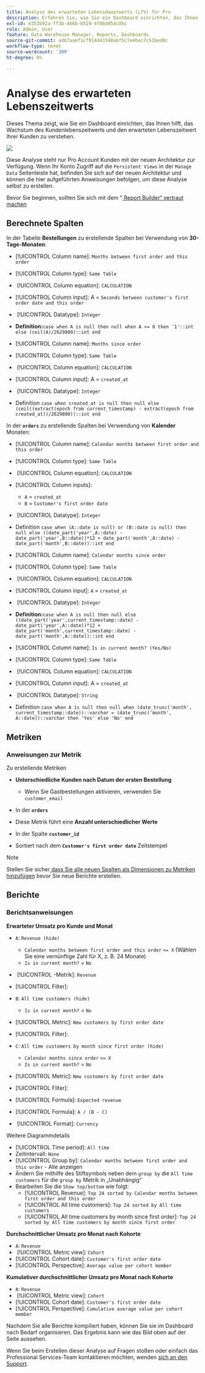 ```yaml
---
title: Analyse des erwarteten Lebensdauerwerts (LTV) für Pro
description: Erfahren Sie, wie Sie ein Dashboard einrichten, das Ihnen hilft, das Wachstum des Kundenlebenszeitwerts und den erwarteten Lebenszeitwert Ihrer Kunden zu verstehen.
exl-id: e353b92a-ff3b-466b-b519-4f86d054c0bc
role: Admin, User
feature: Data Warehouse Manager, Reports, Dashboards
source-git-commit: adb7aaef1cf914d43348abf5c7e4bec7c51bed0c
workflow-type: tm+mt
source-wordcount: '309'
ht-degree: 0%

---
```


# Analyse des erwarteten Lebenszeitwerts

Dieses Thema zeigt, wie Sie ein Dashboard einrichten, das Ihnen hilft, das Wachstum des Kundenlebenszeitwerts und den erwarteten Lebenszeitwert Ihrer Kunden zu verstehen.

![](../../assets/exp-lifetim-value-anyalysis.png)

Diese Analyse steht nur Pro Account Kunden mit der neuen Architektur zur Verfügung. Wenn Ihr Konto Zugriff auf die `Persistent Views` in der `Manage Data` Seitenleiste hat, befinden Sie sich auf der neuen Architektur und können die hier aufgeführten Anweisungen befolgen, um diese Analyse selbst zu erstellen.

Bevor Sie beginnen, sollten Sie sich mit dem &quot;[ Report Builder“ vertraut machen](../dev-reports/cohort-rpt-bldr.md)

## Berechnete Spalten

In der Tabelle **Bestellungen** zu erstellende Spalten bei Verwendung von **30-Tage-Monaten**:

* [!UICONTROL Column name]: `Months between first order and this order`
* [!UICONTROL Column type]: `Same Table`
* &#x200B;
  [!UICONTROL Column equation]: `CALCULATION`
* [!UICONTROL Column input]: A = `Seconds between customer's first order date and this order`
* &#x200B;
  [!UICONTROL Datatype]: `Integer`
* **Definition:**`case when A is null then null when A <= 0 then '1'::int else (ceil(A)/2629800)::int end`

* [!UICONTROL Column name]: `Months since order`
* [!UICONTROL Column type]: `Same Table`
* &#x200B;
  [!UICONTROL Column equation]: `CALCULATION`
* [!UICONTROL Column input]: A = `created_at`
* &#x200B;
  [!UICONTROL Datatype]: `Integer`
* Definition `case when created_at is null then null else (ceil((extract(epoch from current_timestamp) - extract(epoch from created_at))/2629800))::int end`

In der **`orders`** zu erstellende Spalten bei Verwendung von **Kalender** Monaten:

* [!UICONTROL Column name]: `Calendar months between first order and this order`
* [!UICONTROL Column type]: `Same Table`
* &#x200B;
  [!UICONTROL Column equation]: `CALCULATION`
* [!UICONTROL Column inputs]:
   * `A` = `created_at`
   * `B` = `Customer's first order date`

* &#x200B;
  [!UICONTROL Datatype]: `Integer`
* Definition `case when (A::date is null) or (B::date is null) then null else ((date_part('year',A::date) - date_part('year',B::date))*12 + date_part('month',A::date) - date_part('month',B::date))::int end`

* [!UICONTROL Column name]: `Calendar months since order`
* [!UICONTROL Column type]: `Same Table`
* &#x200B;
  [!UICONTROL Column equation]: `CALCULATION`
* [!UICONTROL Column input]: `A` = `created_at`
* &#x200B;
  [!UICONTROL Datatype]: `Integer`
* **Definition:**`case when A is null then null else ((date_part('year',current_timestamp::date) - date_part('year',A::date))*12 + date_part('month',current_timestamp::date) - date_part('month',A::date))::int end`

* [!UICONTROL Column name]: `Is in current month? (Yes/No)`
* [!UICONTROL Column type]: `Same Table`
* &#x200B;
  [!UICONTROL Column equation]: `CALCULATION`
* [!UICONTROL Column input]: A = `created_at`
* &#x200B;
  [!UICONTROL Datatype]: `String`
* Definition `case when A is null then null when (date_trunc('month', current_timestamp::date))::varchar = (date_trunc('month', A::date))::varchar then 'Yes' else 'No' end`

## Metriken

### Anweisungen zur Metrik

Zu erstellende Metriken

* **Unterschiedliche Kunden nach Datum der ersten Bestellung**
   * Wenn Sie Gastbestellungen aktivieren, verwenden Sie `customer_email`

* In der **`orders`**
* Diese Metrik führt eine **Anzahl unterschiedlicher Werte**
* In der Spalte **`customer_id`**
* Sortiert nach dem **`Customer's first order date`** Zeitstempel

>[!NOTE]
>
>Stellen Sie sicher[ dass Sie alle neuen Spalten als Dimensionen zu Metriken hinzufügen](../../data-analyst/data-warehouse-mgr/manage-data-dimensions-metrics.md) bevor Sie neue Berichte erstellen.

## Berichte

### Berichtsanweisungen

**Erwarteter Umsatz pro Kunde und Monat**

* `A`: `Revenue (hide)`
   * `Calendar months between first order and this order` `<= X` (Wählen Sie eine vernünftige Zahl für X, z. B. 24 Monate)
   * `Is in current month?` = `No`

* &#x200B;
  [!UICONTROL -Metrik]: `Revenue`
* [!UICONTROL Filter]:

* `B`: `All time customers (hide)`
   * `Is in current month?` = `No`

* [!UICONTROL Metric]: `New customers by first order date`
* [!UICONTROL Filter]:

* `C`: `All time customers by month since first order (hide)`
   * `Calendar months since order` `<= X`
   * `Is in current month?` = `No`

* [!UICONTROL Metric]: `New customers by first order date`
* [!UICONTROL Filter]:

* [!UICONTROL Formula]: `Expected revenue`
* [!UICONTROL Formula]: `A / (B - C)`
* &#x200B;
  [!UICONTROL Format]: `Currency`

Weitere Diagrammdetails

* [!UICONTROL Time period]: `All time`
* Zeitintervall: `None`
* [!UICONTROL Group by]: `Calendar months between first order and this order` - Alle anzeigen
* Ändern Sie mithilfe des Stiftsymbols neben dem `group by` die `All time customers` für die `group by` Metrik in „Unabhängig“
* Bearbeiten Sie die `Show top/bottom` wie folgt:
   * [!UICONTROL Revenue]: `Top 24 sorted by Calendar months between first order and this order`
   * [!UICONTROL All time customers]: `Top 24 sorted by All time customers`
   * [!UICONTROL All time customers by month since first order]: `Top 24 sorted by All time customers by month since first order`

**Durchschnittlicher Umsatz pro Monat nach Kohorte**

* `A`: `Revenue`
* &#x200B;
  [!UICONTROL Metric view]: `Cohort`
* [!UICONTROL Cohort date]: `Customer's first order date`
* [!UICONTROL Perspective]: `Average value per cohort member`

**Kumulativer durchschnittlicher Umsatz pro Monat nach Kohorte**

* `A`: `Revenue`
* &#x200B;
  [!UICONTROL Metric view]: `Cohort`
* [!UICONTROL Cohort date]: `Customer's first order date`
* [!UICONTROL Perspective]: `Cumulative average value per cohort member`

Nachdem Sie alle Berichte kompiliert haben, können Sie sie im Dashboard nach Bedarf organisieren. Das Ergebnis kann wie das Bild oben auf der Seite aussehen.

Wenn Sie beim Erstellen dieser Analyse auf Fragen stoßen oder einfach das Professional Services-Team kontaktieren möchten, wenden [ sich an den Support](https://experienceleague.adobe.com/docs/commerce-knowledge-base/kb/troubleshooting/miscellaneous/mbi-service-policies.html).
